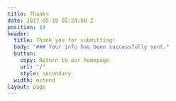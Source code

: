 ```yaml
---
title: Thanks
date: 2017-05-18 02:24:00 Z
position: 14
header:
  title: Thank you for submitting!
  body: "### Your info has been successfully sent."
  button:
    copy: Return to our homepage
    url: "/"
    style: secondary
  width: extend
layout: page
---
```


